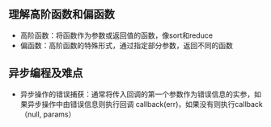 ## 理解高阶函数和偏函数
- 高阶函数：将函数作为参数或返回值的函数，像sort和reduce
- 偏函数：高阶函数的特殊形式，通过指定部分参数，返回不同的函数
## 异步编程及难点
- 异步操作的错误捕获：通常将传入回调的第一个参数作为错误信息的实参，如果异步操作中由错误信息则执行回调
callback(err)，如果没有则执行callback（null, params）